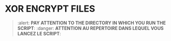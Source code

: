 # XOR ENCRYPT FILES

> :alert: **PAY ATTENTION TO THE DIRECTORY IN WHICH YOU RUN THE SCRIPT**:
> :danger: **ATTENTION AU REPERTOIRE DANS LEQUEL VOUS LANCEZ LE SCRIPT**:

